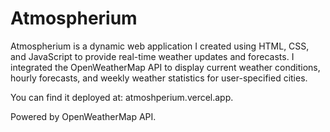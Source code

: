 # Atmospherium
Atmospherium is a dynamic web application I created using HTML, CSS, and JavaScript to provide real-time weather updates and forecasts. I integrated the OpenWeatherMap API to display current weather conditions, hourly forecasts, and weekly weather statistics for user-specified cities.

You can find it deployed at: atmoshperium.vercel.app.

Powered by OpenWeatherMap API.
